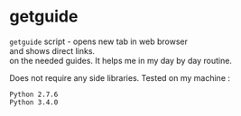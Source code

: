 getguide
========



`getguide` script - opens new tab in web browser <br>
and shows direct links. <br>
on the needed guides. It helps me in my day by day routine. 

Does not require any side libraries. Tested on my machine :<br>
```echo -e "$(python -V)$(python3 -V)\n"
Python 2.7.6
Python 3.4.0
```
